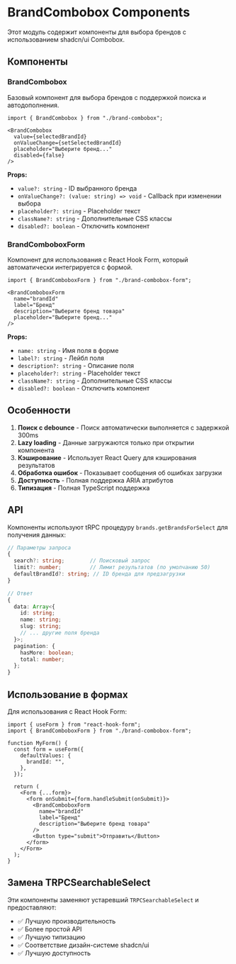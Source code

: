 # BrandCombobox Components

Этот модуль содержит компоненты для выбора брендов с использованием shadcn/ui Combobox.

## Компоненты

### BrandCombobox

Базовый компонент для выбора брендов с поддержкой поиска и автодополнения.

```tsx
import { BrandCombobox } from "./brand-combobox";

<BrandCombobox
  value={selectedBrandId}
  onValueChange={setSelectedBrandId}
  placeholder="Выберите бренд..."
  disabled={false}
/>
```

**Props:**
- `value?: string` - ID выбранного бренда
- `onValueChange?: (value: string) => void` - Callback при изменении выбора
- `placeholder?: string` - Placeholder текст
- `className?: string` - Дополнительные CSS классы
- `disabled?: boolean` - Отключить компонент

### BrandComboboxForm

Компонент для использования с React Hook Form, который автоматически интегрируется с формой.

```tsx
import { BrandComboboxForm } from "./brand-combobox-form";

<BrandComboboxForm
  name="brandId"
  label="Бренд"
  description="Выберите бренд товара"
  placeholder="Выберите бренд..."
/>
```

**Props:**
- `name: string` - Имя поля в форме
- `label?: string` - Лейбл поля
- `description?: string` - Описание поля
- `placeholder?: string` - Placeholder текст
- `className?: string` - Дополнительные CSS классы
- `disabled?: boolean` - Отключить компонент

## Особенности

1. **Поиск с debounce** - Поиск автоматически выполняется с задержкой 300ms
2. **Lazy loading** - Данные загружаются только при открытии компонента
3. **Кэширование** - Использует React Query для кэширования результатов
4. **Обработка ошибок** - Показывает сообщения об ошибках загрузки
5. **Доступность** - Полная поддержка ARIA атрибутов
6. **Типизация** - Полная TypeScript поддержка

## API

Компоненты используют tRPC процедуру `brands.getBrandsForSelect` для получения данных:

```typescript
// Параметры запроса
{
  search?: string;        // Поисковый запрос
  limit?: number;         // Лимит результатов (по умолчанию 50)
  defaultBrandId?: string; // ID бренда для предзагрузки
}

// Ответ
{
  data: Array<{
    id: string;
    name: string;
    slug: string;
    // ... другие поля бренда
  }>;
  pagination: {
    hasMore: boolean;
    total: number;
  };
}
```

## Использование в формах

Для использования с React Hook Form:

```tsx
import { useForm } from "react-hook-form";
import { BrandComboboxForm } from "./brand-combobox-form";

function MyForm() {
  const form = useForm({
    defaultValues: {
      brandId: "",
    },
  });

  return (
    <Form {...form}>
      <form onSubmit={form.handleSubmit(onSubmit)}>
        <BrandComboboxForm
          name="brandId"
          label="Бренд"
          description="Выберите бренд товара"
        />
        <Button type="submit">Отправить</Button>
      </form>
    </Form>
  );
}
```

## Замена TRPCSearchableSelect

Эти компоненты заменяют устаревший `TRPCSearchableSelect` и предоставляют:

- ✅ Лучшую производительность
- ✅ Более простой API
- ✅ Лучшую типизацию
- ✅ Соответствие дизайн-системе shadcn/ui
- ✅ Лучшую доступность 
